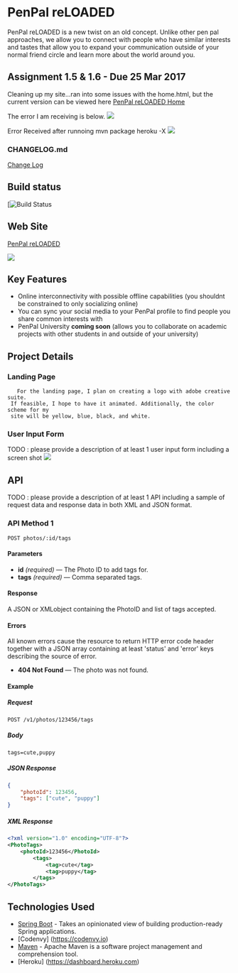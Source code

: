# PenPal reLOADED

PenPal reLOADED is a new twist on an old concept. Unlike other pen pal approaches, we allow you to connect with people who have similar interests and tastes that allow you to expand your communication outside of your normal friend circle and learn more about the world around you. 


## Assignment 1.5 & 1.6 - Due 25 Mar 2017
Cleaning up my site...ran into some issues with the home.html, but the current version can be viewed here
[PenPal reLOADED Home](https://codenvy.io/36891_node12.codenvy.io/api/project/file/full-stack-web-J-StephanieRose/src/main/resources/templates/home.html?token=machine1cv16lbm0td7r7gxt830s2hw4mqqeaty3hdns7oiw0zokancy104iq8tlxsimg9oblhlg9p96xcbby8l2uqxo2qe8nkstrzba3dubloa4693u00bm66zs10xz1k26n8v)

The error I am receiving is below. 
![](https://pitt-my.sharepoint.com/personal/jsr67_pitt_edu/_layouts/15/guestaccess.aspx?docid=10f691e97ea3f4914b7e04c442f159072&authkey=AUBtkJzZyfSF5JJ9olKyBoI)

Error Received after runnoing mvn package heroku -X
![](https://pitt-my.sharepoint.com/personal/jsr67_pitt_edu/_layouts/15/guestaccess.aspx?docid=15c0bedda4a8f4dc3bcb7a93876c0f258&authkey=AcrFtZpetlh4wyRWG2MgS30)
### CHANGELOG.md
[Change Log](https://github.com/infsci2560sp17/full-stack-web-J-StephanieRose/blob/master/CHANGELOG.md)


## Build status

[![Build Status](https://travis-ci.org/infsci2560sp17/full-stack-web-J-StephanieRose.svg?branch=master)


## Web Site

[PenPal reLOADED](https://full-stack-web-j-stephanierose.herokuapp.com/)

![](https://pitt-my.sharepoint.com/personal/jsr67_pitt_edu/_layouts/15/guestaccess.aspx?docid=12fe8d2bd2e724d609bb803e0ae8933b9&authkey=AXPv4NkNzacK0Jh0vBon1Tk)


## Key Features

* Online interconnectivity with possible offline capabilities (you shouldnt be constrained to only socializing online)
* You can sync your social media to your PenPal profile to find people you share common interests with
* PenPal University **coming soon** (allows you to collaborate on academic projects with other students in and outside of your university)

## Project Details

### Landing Page

       For the landing page, I plan on creating a logo with adobe creative suite.
     If feasible, I hope to have it animated. Additionally, the color scheme for my 
     site will be yellow, blue, black, and white. 
       

### User Input Form

TODO : please provide a description of at least 1 user input form including a screen shot ![](https://.../image.jpg)

## API

TODO : please provide a description of at least 1 API including a sample of request data and response data in both XML and JSON format.

### API Method 1

    POST photos/:id/tags

#### Parameters

- **id** _(required)_ — The Photo ID to add tags for.
- **tags** _(required)_ — Comma separated tags.

#### Response

A JSON or XMLobject containing the PhotoID and list of tags accepted.

#### Errors

All known errors cause the resource to return HTTP error code header together with a JSON array containing at least 'status' and 'error' keys describing the source of error.

- **404 Not Found** — The photo was not found.

#### Example

##### Request

    POST /v1/photos/123456/tags

##### Body

    tags=cute,puppy


##### JSON Response

```json
{
    "photoId": 123456,
    "tags": ["cute", "puppy"]
}
```

##### XML Response

```xml
<?xml version="1.0" encoding="UTF-8"?>
<PhotoTags>
    <photoId>123456</PhotoId>
        <tags>
            <tag>cute</tag>
            <tag>puppy</tag>
        </tags>
</PhotoTags>
```

## Technologies Used

- [Spring Boot](https://projects.spring.io/spring-boot/) - Takes an opinionated view of building production-ready Spring applications.
- [Codenvy] (https://codenvy.io)
- [Maven](https://maven.apache.org/) - Apache Maven is a software project management and comprehension tool.
- [Heroku] (https://dashboard.heroku.com)
